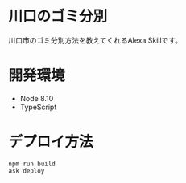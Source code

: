 # 川口のゴミ分別
川口市のゴミ分別方法を教えてくれるAlexa Skillです。

# 開発環境
 - Node 8.10
 - TypeScript

# デプロイ方法
```
npm run build
ask deploy
```